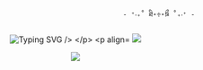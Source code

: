                                                    - ⁺‧₊˚ ཐི⋆♱⋆ཋྀ ˚₊‧⁺ - 
<p align="center">
 <img scr="https://readme-typing-svg.demolab.com?font=Fira+Code&pause=1000&color=7E18F7&width=435&lines=So..+were+like+dating+right%3F" alt="Typing SVG />
</p>
<p align="center">
<img src="https://i.pinimg.com/736x/14/07/a1/1407a1f46e54b158399cc1bc0b16f960.jpg"/>
</p>
<p align="center"

![](https://komarev.com/ghpvc/?username=moonzydustt&color=a63337&label=☆+prof+views+)
